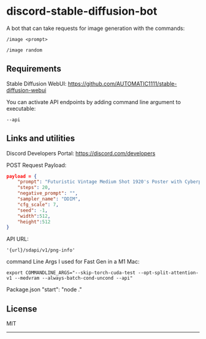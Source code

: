# discord-stable-diffusion-bot
A bot that can take requests for image generation with the commands:

```
/image <prompt>
```
```
/image random
```

## Requirements

Stable Diffusion WebUI:
https://github.com/AUTOMATIC1111/stable-diffusion-webui

You can activate API endpoints by adding command line argument to executable:
```
--api
```

## Links and utilities

Discord Developers Portal:
https://discord.com/developers

POST Request Payload:
```json
payload = {
    "prompt": "Futuristic Vintage Medium Shot 1920's Poster with Cyberpunk, ovni,  tron biker with helmet bike, black in color, with a cyberpunk city background, futuristic lighting, cinematic lighting, cozy lighting, 8k, cinematic poster vintage 1800s",
    "steps": 20,
    "negative_prompt": "",
    "sampler_name": "DDIM",
    "cfg_scale": 7,
    "seed": -1,
    "width":512,
    "height":512
}
```

API URL:
```
'{url}/sdapi/v1/png-info'
```

command Line Args I used for Fast Gen in a M1 Mac:
```
export COMMANDLINE_ARGS="--skip-torch-cuda-test --opt-split-attention-v1 --medvram --always-batch-cond-uncond --api"
```
Package.json
"start": "node ."

## License

MIT

---
